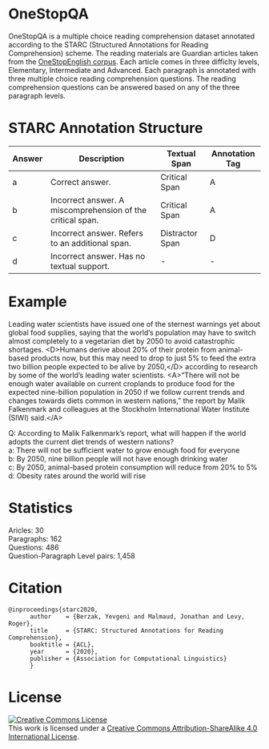 # OneStopQA

OneStopQA is a multiple choice reading comprehension dataset annotated according to the STARC (Structured Annotations for Reading Comprehension) scheme. The reading materials are Guardian articles taken from the [OneStopEnglish corpus](https://github.com/nishkalavallabhi/OneStopEnglishCorpus). Each article comes in three difficlty levels, Elementary, Intermediate and Advanced. Each paragraph is annotated with three multiple choice reading comprehension questions. The reading comprehension questions can be answered based on any of the three paragraph levels.

# STARC Annotation Structure

| Answer | Description | Textual Span | Annotation Tag
| --- | --- | --- | --- |
| a | Correct answer. | Critical Span | A |
| b | Incorrect answer. A miscomprehension of the critical span. | Critical Span |A|
| c | Incorrect answer. Refers to an additional span. | Distractor Span | D|
| d | Incorrect answer. Has no textual support. | - | - |

# Example

Leading water scientists have issued one of the sternest warnings yet about global food supplies, saying that the world’s population may have to switch almost completely to a vegetarian diet by 2050 to avoid catastrophic shortages. \<D\>Humans derive about 20% of their protein from animal-based products now, but this may need to drop to just 5% to feed the extra two billion people expected to be alive by 2050,\</D\> according to research by some of the world’s leading water scientists. \<A\>“There will not be enough water available on current croplands to produce food for the expected nine-billion population in 2050 if we follow current trends and changes towards diets common in western nations,” the report by Malik Falkenmark and colleagues at the Stockholm International Water Institute (SIWI) said.\</A\>

Q: According to Malik Falkenmark’s report, what will happen if the world adopts the current diet trends of western nations?  
a: There will not be sufficient water to grow enough food for everyone  
b: By 2050, nine billion people will not have enough drinking water  
c: By 2050, animal-based protein consumption will reduce from 20% to 5%  
d: Obesity rates around the world will rise  

# Statistics
Aricles: 30  
Paragraphs: 162  
Questions: 486  
Question-Paragraph Level pairs: 1,458  

# Citation
```
@inproceedings{starc2020,  
      author    = {Berzak, Yevgeni and Malmaud, Jonathan and Levy, Roger},  
      title     = {STARC: Structured Annotations for Reading Comprehension},  
      booktitle = {ACL},  
      year      = {2020},  
      publisher = {Association for Computational Linguistics} 
      }
```

# License
<a rel="license" href="http://creativecommons.org/licenses/by-sa/4.0/"><img alt="Creative Commons License" style="border-width:0" src="https://i.creativecommons.org/l/by-sa/4.0/88x31.png" /></a><br />This work is licensed under a <a rel="license" href="http://creativecommons.org/licenses/by-sa/4.0/">Creative Commons Attribution-ShareAlike 4.0 International License</a>.

